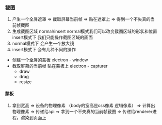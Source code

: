 ### 截图

1. 产生一个全屏遮罩 => 截取屏幕当前帧 => 贴在遮罩上 => 得到一个不失真的当前帧截图
2. 生成截图区域 normal/insert normal模式我们可以改变截图区域的形状和位置 insert模式下 我们只能操作截图区域的画面
3. normal模式下 会产生一个放大镜
4. insert模式下 会有几种不同的操作

- 创建一个全屏的蒙板 electron - window
- 截取屏幕的当前帧 贴在蒙板上 electron - capturer
   - draw
   - drag
   - resize

#### 蒙板
1. 拿到宽高
=> 设备的物理像素 （body的宽高是css像素 逻辑像素）
=> 计算出物理像素
=> 传递给api
=> 拿到一个不失真的当前帧截图
=> 传递给renderer进程，渲染到页面上
